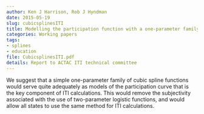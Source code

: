 ```yaml
---
author: Ken J Harrison, Rob J Hyndman
date: 2015-05-19
slug: cubicsplinesITI
title: Modelling the participation function with a one-parameter family of cubic splines
categories: Working papers
tags:
- splines
- education
file: CubicsplinesITI.pdf
details: Report to ACTAC ITI technical committee
---
```


We suggest that a simple one-parameter family of cubic spline functions would serve quite adequately as models of the participation curve that is the key component of ITI calculations. This would remove the subjectivity associated with the use of two-parameter logistic functions, and would allow all states to use the same method for ITI calculations.

